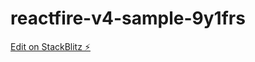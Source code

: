 # reactfire-v4-sample-9y1frs

[Edit on StackBlitz ⚡️](https://stackblitz.com/edit/reactfire-v4-sample-9y1frs)